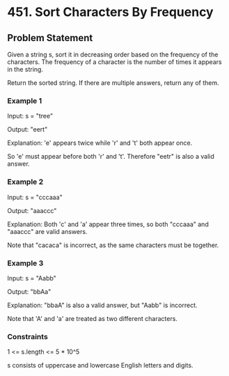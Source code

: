 # 451. Sort Characters By Frequency

## Problem Statement

Given a string s, sort it in decreasing order based on the frequency of the characters. The frequency of a character is the number of times it appears in the string.

Return the sorted string. If there are multiple answers, return any of them.

### Example 1

Input: s = "tree"

Output: "eert"

Explanation: 'e' appears twice while 'r' and 't' both appear once.

So 'e' must appear before both 'r' and 't'. Therefore "eetr" is also a valid answer.

### Example 2

Input: s = "cccaaa"

Output: "aaaccc"

Explanation: Both 'c' and 'a' appear three times, so both "cccaaa" and "aaaccc" are valid answers.

Note that "cacaca" is incorrect, as the same characters must be together.

### Example 3

Input: s = "Aabb"

Output: "bbAa"

Explanation: "bbaA" is also a valid answer, but "Aabb" is incorrect.

Note that 'A' and 'a' are treated as two different characters.

### Constraints

1 <= s.length <= 5 * 10^5

s consists of uppercase and lowercase English letters and digits.

